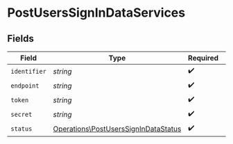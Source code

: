 # PostUsersSignInDataServices


## Fields

| Field                                                                                        | Type                                                                                         | Required                                                                                     | Description                                                                                  | Example                                                                                      |
| -------------------------------------------------------------------------------------------- | -------------------------------------------------------------------------------------------- | -------------------------------------------------------------------------------------------- | -------------------------------------------------------------------------------------------- | -------------------------------------------------------------------------------------------- |
| `identifier`                                                                                 | *string*                                                                                     | :heavy_check_mark:                                                                           | N/A                                                                                          | metadata-dev                                                                                 |
| `endpoint`                                                                                   | *string*                                                                                     | :heavy_check_mark:                                                                           | N/A                                                                                          | https://epg.provider.plex.tv                                                                 |
| `token`                                                                                      | *string*                                                                                     | :heavy_check_mark:                                                                           | N/A                                                                                          | DjoMtqFAGRL1uVtCyF1dKIorTbShJeqv                                                             |
| `secret`                                                                                     | *string*                                                                                     | :heavy_check_mark:                                                                           | N/A                                                                                          |                                                                                              |
| `status`                                                                                     | [Operations\PostUsersSignInDataStatus](../../Models/Operations/PostUsersSignInDataStatus.md) | :heavy_check_mark:                                                                           | N/A                                                                                          | online                                                                                       |